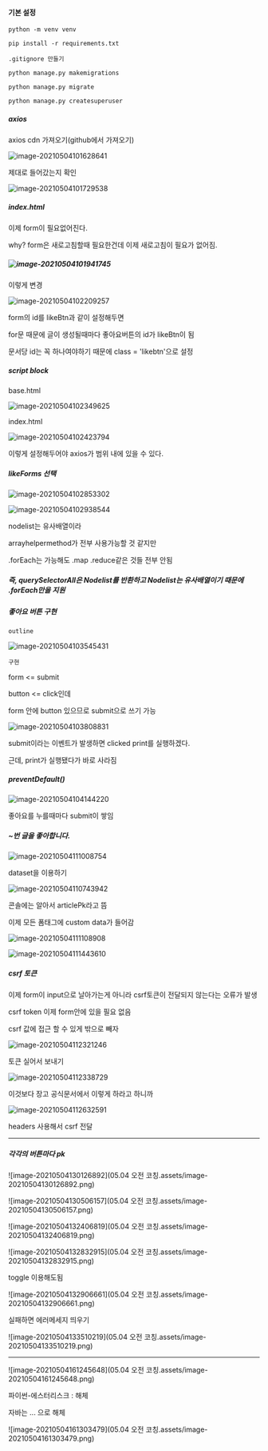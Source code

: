 #### 기본 설정

```
python -m venv venv

pip install -r requirements.txt

.gitignore 만들기

python manage.py makemigrations

python manage.py migrate

python manage.py createsuperuser
```



##### axios

axios cdn 가져오기(github에서 가져오기)

![image-20210504101628641](C:\Users\na0i\AppData\Roaming\Typora\typora-user-images\image-20210504101628641.png)



제대로 들어갔는지 확인

![image-20210504101729538](C:\Users\na0i\AppData\Roaming\Typora\typora-user-images\image-20210504101729538.png)



##### index.html

이제 form이 필요없어진다.

why? form은 새로고침할때 필요한건데 이제 새로고침이 필요가 없어짐.



##### ![image-20210504101941745](C:\Users\na0i\AppData\Roaming\Typora\typora-user-images\image-20210504101941745.png)



이렇게 변경

![image-20210504102209257](C:\Users\na0i\AppData\Roaming\Typora\typora-user-images\image-20210504102209257.png)

form의 id를 likeBtn과 같이 설정해두면

for문 때문에 글이 생성될때마다 좋아요버튼의 id가 likeBtn이 됨

문서당 id는 꼭 하나여야하기 때문에 class = 'likebtn'으로 설정





##### script block

base.html

![image-20210504102349625](C:\Users\na0i\AppData\Roaming\Typora\typora-user-images\image-20210504102349625.png)



index.html

![image-20210504102423794](C:\Users\na0i\AppData\Roaming\Typora\typora-user-images\image-20210504102423794.png)

이렇게 설정해두어야 axios가 범위 내에 있을 수 있다.



##### likeForms 선택

![image-20210504102853302](C:\Users\na0i\AppData\Roaming\Typora\typora-user-images\image-20210504102853302.png)

![image-20210504102938544](C:\Users\na0i\AppData\Roaming\Typora\typora-user-images\image-20210504102938544.png)

 nodelist는 유사배열이라

arrayhelpermethod가 전부 사용가능할 것 같지만

.forEach는 가능해도 .map .reduce같은 것들 전부 안됨

##### 즉, querySelectorAll은 Nodelist를 반환하고 Nodelist는 유사배열이기 때문에 .forEach만을 지원



##### 좋아요 버튼 구현

`outline`

![image-20210504103545431](C:\Users\na0i\AppData\Roaming\Typora\typora-user-images\image-20210504103545431.png)



`구현`

form <= submit

button <= click인데

form 안에 button 있으므로 submit으로 쓰기 가능

![image-20210504103808831](C:\Users\na0i\AppData\Roaming\Typora\typora-user-images\image-20210504103808831.png)

submit이라는 이벤트가 발생하면 clicked print를 실행하겠다.

근데, print가 실행됐다가 바로 사라짐



##### preventDefault()

![image-20210504104144220](C:\Users\na0i\AppData\Roaming\Typora\typora-user-images\image-20210504104144220.png)

 좋아요를 누를때마다 submit이 쌓임



##### ~번 글을 좋아합니다.

![image-20210504111008754](C:\Users\na0i\AppData\Roaming\Typora\typora-user-images\image-20210504111008754.png)

dataset을 이용하기

![image-20210504110743942](C:\Users\na0i\AppData\Roaming\Typora\typora-user-images\image-20210504110743942.png)

콘솔에는 알아서 articlePk라고 뜸



이제 모든 폼태그에 custom data가 들어감

![image-20210504111108908](C:\Users\na0i\AppData\Roaming\Typora\typora-user-images\image-20210504111108908.png)



![image-20210504111443610](C:\Users\na0i\AppData\Roaming\Typora\typora-user-images\image-20210504111443610.png)





##### csrf 토큰

이제 form이 input으로 날아가는게 아니라 csrf토큰이 전달되지 않는다는 오류가 발생



csrf token 이제 form안에 있을 필요 없음

csrf 값에 접근 할 수 있게 밖으로 빼자

![image-20210504112321246](C:\Users\na0i\AppData\Roaming\Typora\typora-user-images\image-20210504112321246.png)



토큰 실어서 보내기

![image-20210504112338729](C:\Users\na0i\AppData\Roaming\Typora\typora-user-images\image-20210504112338729.png)



이것보다 장고 공식문서에서 이렇게 하라고 하니까

![image-20210504112632591](C:\Users\na0i\AppData\Roaming\Typora\typora-user-images\image-20210504112632591.png)

headers 사용해서 csrf 전달



------------------



##### 각각의 버튼마다 pk

![image-20210504130126892](05.04 오전 코칭.assets/image-20210504130126892.png)

![image-20210504130506157](05.04 오전 코칭.assets/image-20210504130506157.png)



![image-20210504132406819](05.04 오전 코칭.assets/image-20210504132406819.png)





![image-20210504132832915](05.04 오전 코칭.assets/image-20210504132832915.png)

toggle 이용해도됨

![image-20210504132906661](05.04 오전 코칭.assets/image-20210504132906661.png)



실패하면 에러메세지 띄우기

![image-20210504133510219](05.04 오전 코칭.assets/image-20210504133510219.png)





-------------

![image-20210504161245648](05.04 오전 코칭.assets/image-20210504161245648.png)

파이썬-에스터리스크 :  해체

자바는 ... 으로 해체

![image-20210504161303479](05.04 오전 코칭.assets/image-20210504161303479.png)